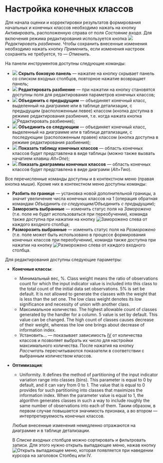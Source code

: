# Настройка конечных классов

Для начала оценки и корректировки результатов формирования начальных и конечных классов необходимо нажать на кнопку *Активировать*, расположенную справа от поля *Состояние входа*. Для включения режима редактирования используется кнопка ![](../../../images/icons/toolbar-controls_18x18/toolbar-controls_18x18_manual-editing_default.svg) *Редактировать разбиение*. Чтобы сохранить внесенные изменения необходимо нажать кнопку *Применить*, если изменения настроек сохранять не требуется, то — *Отменить*.

На панели инструментов доступны следующие команды:

* ![](../../../images/icons/toolbar-controls_18x18/toolbar-controls_18x18_toggle-left-panel_default.svg) **Скрыть боковую панель** — нажатие на кнопку скрывает панель со списком входных столбцов, повторное нажатие возвращает панель;
* ![](../../../images/icons/toolbar-controls_18x18/toolbar-controls_18x18_manual-editing_default.svg) **Редактировать разбиение** — при нажатии на кнопку становятся доступны поля для редактирования параметров конечных классов;
* ![](../../../images/icons/toolbar-controls_18x18/toolbar-controls_18x18_merge-left_default.svg) **Объединить с предыдущим** — объединяет конечный класс, выделенный на диаграмме или в таблице детализации, с предыдущим (расположенным левее) классом (кнопка доступна в режиме редактирования разбиения, т.е. когда нажата кнопка ![Редактировать разбиение](../../../images/icons/toolbar-controls_18x18/toolbar-controls_18x18_manual-editing_default.svg));
* ![](../../../images/icons/toolbar-controls_18x18/toolbar-controls_18x18_merge-right_default.svg) **Объединить со следующим** — объединяет конечный класс, выделенный на диаграмме или в таблице детализации, с последующим (расположенным правее) классом (кнопка доступна в режиме редактирования разбиения);
* ![](../../../images/icons/toolbar-controls_18x18/toolbar-controls_18x18_table-view_default.svg) **Показать таблицу конечных классов** — область конечных классов будет представлена в виде таблицы (можно также вызвать начатием клавиш *Alt+One*);
* ![](../../../images/icons/toolbar-controls_18x18/toolbar-controls_18x18_chart_default.svg) **Показать диаграммы конечных классов** — область конечных классов будет представлена в виде диаграмм (*Alt+Two*).

Все перечисленные команды доступны и в контекстном меню (правая кнопка мыши). Кроме них в контекстном меню доступны команды:
* **Разбить по границе** — установка новой дополнительной границы, а значит увеличение числа конечных классов на 1 (операция обратная командам *Объединить со следующим/Объединить с предыдущим*);
* **Заморозить выбранные** — изменить статус поля на *Заморожено* (т.е. поле не будет использоваться при переобучении), команда также доступна при нажатии на кнопку ![Заморожено](../../../images/icons/toolbar-controls_18x18/toolbar-controls_18x18_locked_default.svg) слева от каждого входного столбца;
* **Разморозить выбранные** — изменить статус поля на *Разморожено* (т.е. поле может быть использовано в процессе формирования конечных классов при переобучении), команда также доступна при нажатии на кнопку ![Разморожено](../../../images/icons/toolbar-controls_18x18/toolbar-controls_18x18_unlocked_default.svg) слева от каждого входного столбца.

Для редактирования доступны следующие параметры:

* **Конечные классы**:
   * Минимальный вес, %. Class weight means the ratio of observations count for which the input indicator value is included into this class to the total count of the initial data set observations. 5% is set be default. It is not allowed to generate the classes with the weight that is less than the set one. The low class weight denotes its low significance and necessity of union with another class.
   * Максимальное количество. The highest allowable count of classes generated by the handler for a column. 5 value is set by default. This value can be changed. The high count of classes causes decrease of their weight, whereas the low one brings about decrease of information index.
   * Установить... — показывает зависимость [IV](https://wiki.loginom.ru/articles/coefficient-iv.html) от количества классов и позволяет выбрать их число для настройки максимального количества. После нажатия на кнопку *Рассчитать* пересчитываются показатели в соответствии с выбранным количеством классов.

* **Оптимизация**:
   * Uniformity. It defines the method of partitioning of the input indicator variation range into classes (bins). This parameter is equal to 0 by default, and it can vary from 0 to 1. The value that is equal to 0 provides for such partitioning into classes that maximizes the information index. When the parameter value is equal to 1, the algorithm generates classes in such a way to include roughly the same number of observations into each of them. Таким образом, в первом случае повышается значимость признака, а во втором — интерпретируемость конечных классов.


   Любые внесенные изменения немедленно отражаются на диаграмме и в таблице детализации.

   В *Списке входных столбцов* можно сортировать и фильтровать записи. Для этого нужно открыть выпадающее меню, нажав кнопку ![Открыть выпадающее меню](../../../images/icons/toolbar-controls_18x18/toolbar-controls_18x18_down_default.svg), которая появляется при наведении курсора на заголовок Столбец или IV.
